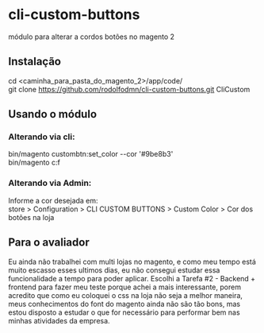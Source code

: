 # cli-custom-buttons
módulo para alterar a cordos botões no magento 2

## Instalação 
cd <caminha_para_pasta_do_magento_2>/app/code/ <br/>
git clone https://github.com/rodolfodmn/cli-custom-buttons.git CliCustom

## Usando o módulo 
### Alterando via cli:
bin/magento custombtn:set_color --cor '#9be8b3' <br/>
bin/magento c:f

### Alterando via Admin:
Informe a cor desejada em:<br/>
store > Configuration > CLI CUSTOM BUTTONS > Custom Color > Cor dos botões na loja

## Para o avaliador
Eu ainda não trabalhei com multi lojas no magento, e como meu tempo está muito escasso esses ultimos dias, eu não consegui estudar essa funcionalidade a tempo para poder aplicar. Escolhi a Tarefa #2 - Backend + frontend para fazer meu teste porque achei a mais interessante, porem acredito que como eu coloquei o css na loja não seja a melhor maneira, meus conhecimentos do font do magento ainda não são tão bons, mas estou disposto a estudar o que for necessário para performar bem nas minhas atividades da empresa.
